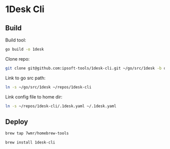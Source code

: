 # 1Desk Cli


## Build

Build tool:

```bash
go build -o 1desk
```

Clone repo:

```bash
git clone git@github.com:ipsoft-tools/1desk-cli.git ~/go/src/1desk -b develop
```

Link to go src path:

```bash
ln -s ~/go/src/1desk ~/repos/1desk-cli
```

Link config file to home dir:

```bash
ln -s ~/repos/1desk-cli/.1desk.yaml ~/.1desk.yaml
```

## Deploy

```bash
brew tap 7wmr/homebrew-tools
```

```bash
brew install 1desk-cli
```

